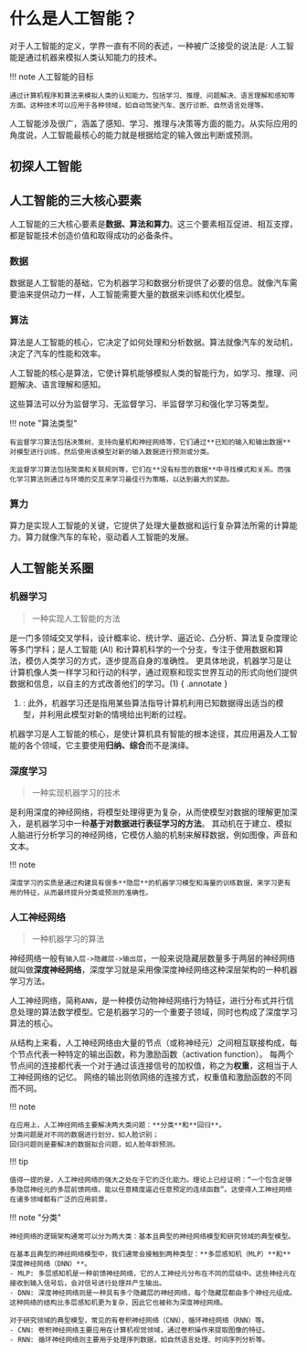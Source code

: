 # 什么是人工智能？

对于人工智能的定义，学界一直有不同的表述，一种被广泛接受的说法是: 人工智能是通过机器来模拟人类认知能力的技术。

!!! note 人工智能的目标

    通过计算机程序和算法来模拟人类的认知能力，包括学习、推理、问题解决、语言理解和感知等方面。这种技术可以应用于各种领域，如自动驾驶汽车、医疗诊断、自然语言处理等。

人工智能涉及很广，涵盖了感知、学习、推理与决策等方面的能力。从实际应用的角度说，人工智能最核心的能力就是根据给定的输入做出判断或预测。

## 初探人工智能

## 人工智能的三大核心要素

人工智能的三大核心要素是**数据、算法和算力**。这三个要素相互促进、相互支撑，都是智能技术创造价值和取得成功的必备条件。

### 数据

数据是人工智能的基础，它为机器学习和数据分析提供了必要的信息。就像汽车需要油来提供动力一样，人工智能需要大量的数据来训练和优化模型。

### 算法

算法是人工智能的核心，它决定了如何处理和分析数据。算法就像汽车的发动机，决定了汽车的性能和效率。

人工智能的核心是算法，它使计算机能够模拟人类的智能行为，如学习、推理、问题解决、语言理解和感知。

这些算法可以分为监督学习、无监督学习、半监督学习和强化学习等类型。

!!! note "算法类型"

    有监督学习算法包括决策树、支持向量机和神经网络等，它们通过**已知的输入和输出数据**对模型进行训练，然后使用该模型对新的输入数据进行预测或分类。

    无监督学习算法包括聚类和关联规则等，它们在**没有标签的数据**中寻找模式和关系。而强化学习算法则通过与环境的交互来学习最佳行为策略，以达到最大的奖励。

### 算力

算力是实现人工智能的关键，它提供了处理大量数据和运行复杂算法所需的计算能力。算力就像汽车的车轮，驱动着人工智能的发展。

## 人工智能关系圈

### 机器学习

> 一种实现人工智能的方法

是一门多领域交叉学科，设计概率论、统计学、逼近论、凸分析、算法复杂度理论等多门学科；是人工智能 (AI) 和计算机科学的一个分支，专注于使用数据和算法，模仿人类学习的方式，逐步提高自身的准确性。
更具体地说，机器学习是让计算机像人类一样学习和行动的科学，通过观察和现实世界互动的形式向他们提供数据和信息，以自主的方式改善他们的学习。(1)
{ .annotate }

1.  : 此外，机器学习还是指用某些算法指导计算机利用已知数据得出适当的模型，并利用此模型对新的情境给出判断的过程。

机器学习是人工智能的核心，是使计算机具有智能的根本途径，其应用遍及人工智能的各个领域，它主要使用**归纳、综合**而不是演绎。

### 深度学习

> 一种实现机器学习的技术

是利用深度的神经网络，将模型处理得更为复杂，从而使模型对数据的理解更加深入，是机器学习中一种**基于对数据进行表征学习的方法**。
其动机在于建立、模拟人脑进行分析学习的神经网络，它模仿人脑的机制来解释数据，例如图像，声音和文本。

!!! note

    深度学习的实质是通过构建具有很多**隐层**的机器学习模型和海量的训练数据，来学习更有用的特征，从而最终提升分类或预测的准确性。

### 人工神经网络

> 一种机器学习的算法

神经网络一般有`输入层->隐藏层->输出层`，一般来说隐藏层数量多于两层的神经网络就叫做**深度神经网络**，深度学习就是采用像深度神经网络这种深层架构的一种机器学习方法。

人工神经网络，简称`ANN`，是一种模仿动物神经网络行为特征，进行分布式并行信息处理的算法数学模型。它是机器学习的一个重要子领域，同时也构成了深度学习算法的核心。

从结构上来看，人工神经网络由大量的节点（或称神经元）之间相互联接构成，每个节点代表一种特定的输出函数，称为激励函数（activation function）。
每两个节点间的连接都代表一个对于通过该连接信号的加权值，称之为**权重**，这相当于人工神经网络的记忆。
网络的输出则依网络的连接方式，权重值和激励函数的不同而不同。

!!! note

    在应用上，人工神经网络主要解决两大类问题：**分类**和**回归**。
    分类问题是对不同的数据进行划分，如人脸识别；
    回归问题则是要解决的数据拟合问题，如人脸年龄预测。

!!! tip

    值得一提的是，人工神经网络的强大之处在于它的泛化能力。理论上已经证明：“一个包含足够多隐层神经元的多层前馈网络，能以任意精度逼近任意预定的连续函数”。这使得人工神经网络在诸多领域都有广泛的应用前景。

!!! note "分类"

    神经网络的逻辑架构通常可以分为两大类：基本且典型的神经网络模型和研究领域的典型模型。

    在基本且典型的神经网络模型中，我们通常会接触到两种类型：**多层感知机（MLP）**和**深度神经网络（DNN）**。
    - MLP: 多层感知机是一种前馈神经网络，它的人工神经元分布在不同的层级中。这些神经元在接收到输入信号后，会对信号进行处理并产生输出。
    - DNN: 深度神经网络则是一种具有多个隐藏层的神经网络，每个隐藏层都由多个神经元组成。这种网络的结构比多层感知机更为复杂，因此它也被称为深度神经网络。

    对于研究领域的典型模型，常见的有卷积神经网络（CNN）、循环神经网络（RNN）等。
    - CNN: 卷积神经网络主要应用在计算机视觉领域，通过卷积操作来提取图像的特征。
    - RNN: 循环神经网络则主要用于处理序列数据，如自然语言处理、时间序列分析等。